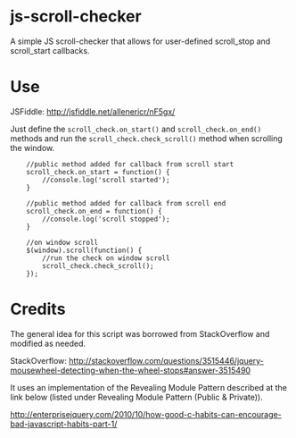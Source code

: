 js-scroll-checker
=================

A simple JS scroll-checker that allows for user-defined scroll_stop and scroll_start callbacks.

Use
===

JSFiddle: http://jsfiddle.net/allenericr/nF5gx/

Just define the `scroll_check.on_start()` and `scroll_check.on_end()` methods and run the `scroll_check.check_scroll()` method when scrolling the window.

		//public method added for callback from scroll start
		scroll_check.on_start = function() {
			//console.log('scroll started');
		}

		//public method added for callback from scroll end
		scroll_check.on_end = function() {
			//console.log('scroll stopped');
		}

		//on window scroll
		$(window).scroll(function() {
			//run the check on window scroll
			scroll_check.check_scroll();
		});

Credits
=======

The general idea for this script was borrowed from StackOverflow and modified as needed.

StackOverflow: http://stackoverflow.com/questions/3515446/jquery-mousewheel-detecting-when-the-wheel-stops#answer-3515490
		
It uses an implementation of the Revealing Module Pattern described at the link below (listed under Revealing Module Pattern (Public & Private)).
		
http://enterprisejquery.com/2010/10/how-good-c-habits-can-encourage-bad-javascript-habits-part-1/
